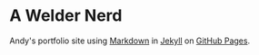 # A Welder Nerd

Andy's portfolio site using [Markdown](https://www.markdownguide.org) in  [Jekyll](https://jekyllrb.com) on [GitHub Pages](https://pages.github.com).

